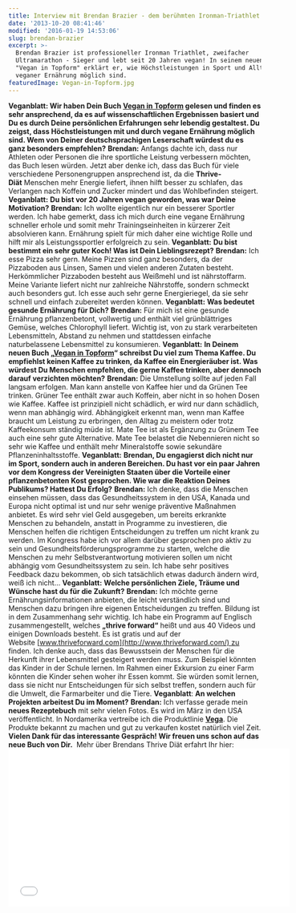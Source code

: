 ```yaml
---
title: Interview mit Brendan Brazier - dem berühmten Ironman-Triathlet
date: '2013-10-20 08:41:46'
modified: '2016-01-19 14:53:06'
slug: brendan-brazier
excerpt: >-
  Brendan Brazier ist professioneller Ironman Triathlet, zweifacher
  Ultramarathon - Sieger und lebt seit 20 Jahren vegan! In seinem neuen Buch
  "Vegan in Topform" erklärt er, wie Höchstleistungen in Sport und Alltag mit
  veganer Ernährung möglich sind. 
featuredImage: Vegan-in-Topform.jpg
---
```


**Veganblatt: Wir haben Dein Buch [Vegan in Topform](http://www.narayana-verlag.de/Vegan-in-Topform/Brendan-Brazier/b14240) gelesen und finden es sehr ansprechend, da es auf wissenschaftlichen Ergebnissen basiert und Du es durch Deine persönlichen Erfahrungen sehr lebendig gestaltest. Du zeigst, dass Höchstleistungen mit und durch vegane Ernährung möglich sind. Wem von Deiner deutschsprachigen Leserschaft würdest du es ganz besonders empfehlen?** **Brendan:** Anfangs dachte ich, dass nur Athleten oder Personen die ihre sportliche Leistung verbessern möchten, das Buch lesen würden. Jetzt aber denke ich, dass das Buch für viele verschiedene Personengruppen ansprechend ist, da die **Thrive-Diät** Menschen mehr Energie liefert, ihnen hilft besser zu schlafen, das Verlangen nach Koffein und Zucker mindert und das Wohlbefinden steigert. **Veganblatt:** **Du bist vor 20 Jahren vegan geworden, was war Deine Motivation?** **Brendan:** Ich wollte eigentlich nur ein besserer Sportler werden. Ich habe gemerkt, dass ich mich durch eine vegane Ernährung schneller erhole und somit mehr Trainingseinheiten in kürzerer Zeit absolvieren kann. Ernährung spielt für mich daher eine wichtige Rolle und hilft mir als Leistungssportler erfolgreich zu sein. **Veganblatt:** **Du bist bestimmt ein sehr guter Koch! Was ist Dein Lieblingsrezept?** **Brendan:** Ich esse Pizza sehr gern. Meine Pizzen sind ganz besonders, da der Pizzaboden aus Linsen, Samen und vielen anderen Zutaten besteht. Herkömmlicher Pizzaboden besteht aus Weißmehl und ist nährstoffarm. Meine Variante liefert nicht nur zahlreiche Nährstoffe, sondern schmeckt auch besonders gut. Ich esse auch sehr gerne Energieriegel, da sie sehr schnell und einfach zubereitet werden können. **Veganblatt:** **Was bedeutet gesunde Ernährung für Dich?** **Brendan:** Für mich ist eine gesunde Ernährung pflanzenbetont, vollwertig und enthält viel grünblättriges Gemüse, welches Chlorophyll liefert. Wichtig ist, von zu stark verarbeiteten Lebensmitteln, Abstand zu nehmen und stattdessen einfache naturbelassene Lebensmittel zu konsumieren. **Veganblatt:** **In Deinem neuen Buch „[Vegan in Topform](http://www.narayana-verlag.de/Vegan-in-Topform/Brendan-Brazier/b14240)“ schreibst Du viel zum Thema Kaffee. Du empfiehlst keinen Kaffee zu trinken, da Kaffee ein Energieräuber ist. Was würdest Du Menschen empfehlen, die gerne Kaffee trinken, aber dennoch darauf verzichten möchten?** **Brendan:** Die Umstellung sollte auf jeden Fall langsam erfolgen. Man kann anstelle von Kaffee hier und da Grünen Tee trinken. Grüner Tee enthält zwar auch Koffein, aber nicht in so hohen Dosen wie Kaffee. Kaffee ist prinzipiell nicht schädlich, er wird nur dann schädlich, wenn man abhängig wird. Abhängigkeit erkennt man, wenn man Kaffee braucht um Leistung zu erbringen, den Alltag zu meistern oder trotz Kaffeekonsum ständig müde ist. Mate Tee ist als Ergänzung zu Grünem Tee auch eine sehr gute Alternative. Mate Tee belastet die Nebennieren nicht so sehr wie Kaffee und enthält mehr Mineralstoffe sowie sekundäre Pflanzeninhaltsstoffe. [<!-- Image removed (no copyright): Brendan_Vegan_Topform_Bd1_Cover.jpg -->](https://www.veganblatt.com/i/Brendan_Vegan_Topform_Bd1_Cover.jpg) **Veganblatt:** **Brendan, Du engagierst dich nicht nur im Sport, sondern auch in anderen Bereichen. Du hast vor ein paar Jahren vor dem Kongress der Vereinigten Staaten über die Vorteile einer pflanzenbetonten Kost gesprochen. Wie war die Reaktion Deines Publikums? Hattest Du Erfolg?** **Brendan:** Ich denke, dass die Menschen einsehen müssen, dass das Gesundheitssystem in den USA, Kanada und Europa nicht optimal ist und nur sehr wenige präventive Maßnahmen anbietet. Es wird sehr viel Geld ausgegeben, um bereits erkrankte Menschen zu behandeln, anstatt in Programme zu investieren, die Menschen helfen die richtigen Entscheidungen zu treffen um nicht krank zu werden. Im Kongress habe ich vor allem darüber gesprochen pro aktiv zu sein und Gesundheitsförderungsprogramme zu starten, welche die Menschen zu mehr Selbstverantwortung motivieren sollen um nicht abhängig vom Gesundheitssystem zu sein. Ich habe sehr positives Feedback dazu bekommen, ob sich tatsächlich etwas dadurch ändern wird, weiß ich nicht… **Veganblatt:** **Welche persönlichen Ziele, Träume und Wünsche hast du für die Zukunft?** **Brendan:** Ich möchte gerne Ernährungsinformationen anbieten, die leicht verständlich sind und Menschen dazu bringen ihre eigenen Entscheidungen zu treffen. Bildung ist in dem Zusammenhang sehr wichtig. Ich habe ein Programm auf Englisch zusammengestellt, welches **„thrive forward“** heißt und aus 40 Videos und einigen Downloads besteht. Es ist gratis und auf der Website [www.thriveforward.com](http://www.thriveforward.com/) zu finden. Ich denke auch, dass das Bewusstsein der Menschen für die Herkunft ihrer Lebensmittel gesteigert werden muss. Zum Beispiel könnten das Kinder in der Schule lernen. Im Rahmen einer Exkursion zu einer Farm könnten die Kinder sehen woher ihr Essen kommt. Sie würden somit lernen, dass sie nicht nur Entscheidungen für sich selbst treffen, sondern auch für die Umwelt, die Farmarbeiter und die Tiere. **Veganblatt**: **An welchen Projekten arbeitest Du im Moment?** **Brendan:** Ich verfasse gerade mein **neues Rezeptebuch** mit sehr vielen Fotos. Es wird im März in den USA veröffentlicht. In Nordamerika vertreibe ich die Produktlinie [**Vega**](http://myvega.com/team/brendan-brazier/ "Vega"). Die Produkte bekannt zu machen und gut zu verkaufen kostet natürlich viel Zeit. **Vielen Dank für das interessante Gespräch! Wir freuen uns schon auf das neue Buch von Dir.**  Mehr über Brendans Thrive Diät erfahrt Ihr hier:<iframe src="//www.youtube.com/embed/Jqpjap8rewo" width="560" height="315" frameborder="0"></iframe>
